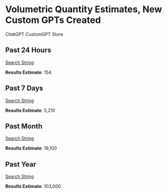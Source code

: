 # Volumetric Quantity Estimates, New Custom GPTs Created

ChatGPT CustomGPT Store

## Past 24 Hours

[Search String](https://www.google.com/search?q=site:chatgpt.com/g/*&newwindow=1&sca_esv=1926c2955f272b3e&sca_upv=1&source=lnt&tbs=qdr:d&sa=X&ved=2ahUKEwid39WNz-OHAxVD9LsIHabcL4IQpwV6BAgFEAg&biw=1280&bih=610&dpr=1.5)

**Results Estimate**: 154

## Past 7 Days

[Search String](https://www.google.com/search?q=site:chatgpt.com/g/*&newwindow=1&sca_esv=1926c2955f272b3e&sca_upv=1&source=lnt&tbs=qdr:w&sa=X&ved=2ahUKEwi-rYKQz-OHAxWR_7sIHT29JG8QpwV6BAgGEAk&biw=1280&bih=610&dpr=1.5)

**Results Estimate**: 5,210

## Past Month

[Search String](https://www.google.com/search?q=site:chatgpt.com/g/*&newwindow=1&sca_esv=1926c2955f272b3e&sca_upv=1&source=lnt&tbs=qdr:m&sa=X&ved=2ahUKEwifh6qqz-OHAxWQg_0HHfoCFpYQpwV6BAgFEAo&biw=1280&bih=610&dpr=1.5)

**Results Estimate**: 19,100

## Past Year

[Search String](https://www.google.com/search?q=site:chatgpt.com/g/*&newwindow=1&sca_esv=1926c2955f272b3e&sca_upv=1&source=lnt&tbs=qdr:y&sa=X&ved=2ahUKEwiNiaK1z-OHAxVLnP0HHbpgAOYQpwV6BAgFEAs&biw=1280&bih=610&dpr=1.5)

**Results Estimate**: 103,000
